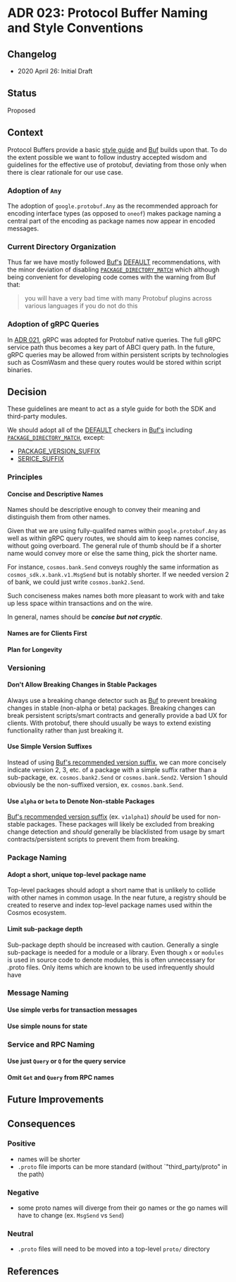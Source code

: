 # ADR 023: Protocol Buffer Naming and Style Conventions

## Changelog

- 2020 April 26: Initial Draft

## Status

Proposed

## Context

Protocol Buffers provide a basic [style guide](https://developers.google.com/protocol-buffers/docs/style)
and [Buf](https://buf.build/docs/style-guide) builds upon that. To do the
extent possible we want to follow industry accepted wisdom and guidelines for
the effective use of protobuf, deviating from those only when there is clear
rationale for our use case. 

### Adoption of `Any`

The adoption of `google.protobuf.Any` as the recommended approach for encoding
interface types (as opposed to `oneof`) makes package naming a central part
of the encoding as package names now appear in encoded messages.

### Current Directory Organization

Thus far we have mostly followed [Buf's](https://buf.build) [DEFAULT](https://buf.build/docs/lint-checkers#default)
recommendations, with the minor deviation of disabling [`PACKAGE_DIRECTORY_MATCH`](https://buf.build/docs/lint-checkers#file_layout)
which although being convenient for developing code comes with the warning
from Buf that:
> you will have a very bad time with many Protobuf plugins across various languages if you do not do this

### Adoption of gRPC Queries

In [ADR 021](adr-021-protobuf-query-encoding.md), gRPC was adopted for Protobuf
native queries. The full gRPC service path thus becomes a key part of ABCI query
path. In the future, gRPC queries may be allowed from within persistent scripts
by technologies such as CosmWasm and these query routes would be stored within
script binaries.

## Decision

These guidelines are meant to act as a style guide for both the SDK and
third-party modules.

We should adopt all of the [DEFAULT](https://buf.build/docs/lint-checkers#default)
checkers in [Buf's](https://buf.build) including [`PACKAGE_DIRECTORY_MATCH`](https://buf.build/docs/lint-checkers#file_layout),
except:
* [PACKAGE_VERSION_SUFFIX](https://buf.build/docs/lint-checkers#package_version_suffix)
* [SERICE_SUFFIX](https://buf.build/docs/lint-checkers#service_suffix)

### Principles

#### Concise and Descriptive Names

Names should be descriptive enough to convey their meaning and distinguish
them from other names.

Given that we are using fully-qualifed names within
`google.protobuf.Any` as well as within gRPC query routes, we should aim to
keep names concise, without going overboard. The general rule of thumb should
be if a shorter name would convey more or else the same thing, pick the shorter
name.

For instance, `cosmos.bank.Send` conveys roughly the same information
as `cosmos_sdk.x.bank.v1.MsgSend` but is notably shorter. If we needed version 2 of
bank, we could just write `cosmos.bank2.Send`.

Such conciseness makes names both more pleasant to work with and take up less
space within transactions and on the wire.

In general, names should be **_concise but not cryptic_**.

#### Names are for Clients First

#### Plan for Longevity

### Versioning

#### Don't Allow Breaking Changes in Stable Packages

Always use a breaking change detector such as [Buf](https://buf.build) to prevent
breaking changes in stable (non-alpha or beta) packages. Breaking changes can
break persistent scripts/smart contracts and generally provide a bad UX for
clients. With protobuf, there should usually be ways to extend existing
functionality rather than just breaking it.

#### Use Simple Version Suffixes

Instead of using [Buf's recommended version suffix](https://buf.build/docs/lint-checkers#package_version_suffix),
we can more concisely indicate version 2, 3, etc. of a package with a simple
suffix rather than a sub-package, ex. `cosmos.bank2.Send` or `cosmos.bank.Send2`.
Version 1 should obviously be the non-suffixed version, ex. `cosmos.bank.Send`.

#### Use `alpha` or `beta` to Denote Non-stable Packages

[Buf's recommended version suffix](https://buf.build/docs/lint-checkers#package_version_suffix)
(ex. `v1alpha1`) _should_ be used for non-stable packages. These packages will
likely be excluded from breaking change detection and _should_ generally 
be blacklisted from usage by smart contracts/persistent scripts to prevent them
from breaking.

### Package Naming

#### Adopt a short, unique top-level package name

Top-level packages should adopt a short name that is unlikely to collide with
other names in common usage. In the near future, a registry should be created
to reserve and index top-level package names used within the Cosmos ecosystem.

#### Limit sub-package depth

Sub-package depth should be increased with caution. Generally a single
sub-package is needed for a module or a library. Even though `x` or `modules`
is used in source code to denote modules, this is often unnecessary for .proto
files. Only items which are known to be used infrequently should have 

### Message Naming

#### Use simple verbs for transaction messages

#### Use simple nouns for state

### Service and RPC Naming

#### Use just `Query` or `Q` for the query service

#### Omit `Get` and `Query` from RPC names

## Future Improvements

## Consequences

### Positive

* names will be shorter
* `.proto` file imports can be more standard (without `"third_party/proto" in
the path)

### Negative

* some proto names will diverge from their go names or the go names will have to
change (ex. `MsgSend` vs `Send`)

### Neutral

* `.proto`  files will need to be moved into a top-level `proto/` directory

## References
